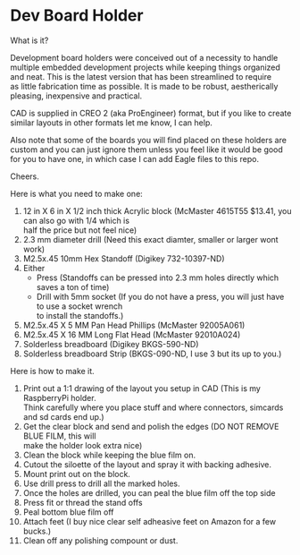 # Dev Board Holder

What is it?

Development board holders were conceived out of a necessity to handle <br>
multiple embedded development projects while keeping things organized <br>
and neat.  This is the latest version that has been streamlined to require <br>
as little fabrication time as possible.  It is made to be robust, aestherically <br>
pleasing, inexpensive and practical. <br>

CAD is supplied in CREO 2 (aka ProEngineer) format, but if you like to create <br>
similar layouts in other formats let me know, I can help. <br>

Also note that some of the boards you will find placed on these holders are <br>
custom and you can just ignore them unless you feel like it would be good <br>
for you to have one, in which case I can add Eagle files to this repo. <br>

Cheers.

Here is what you need to make one:

1.  12 in X 6 in X 1/2 inch thick Acrylic block (McMaster 4615T55 $13.41, you can also go with 1/4 which is<br>
    half the price but not feel nice)  
2.  2.3 mm diameter drill (Need this exact diamter, smaller or larger wont work)
3.  M2.5x.45 10mm Hex Standoff (Digikey 732-10397-ND) 
4.  Either
    * Press (Standoffs can be pressed into 2.3 mm holes directly which saves a ton of time)
    * Drill with 5mm socket (If you do not have a press, you will just have to use a socket wrench<br>
    to install the standoffs.)
5.  M2.5x.45 X 5 MM Pan Head Phillips (McMaster 92005A061)
6.  M2.5x.45 X 16 MM Long Flat Head (McMaster 92010A024)
7.  Solderless breadboard (Digikey BKGS-590-ND)
8.  Solderless breadboard Strip (BKGS-090-ND, I use 3 but its up to you.)

Here is how to make it.

1. Print out a 1:1 drawing of the layout you setup in CAD (This is my RaspberryPi holder. <br>
Think carefully where you place stuff and where connectors, simcards and sd cards end up.)
2. Get the clear block and send and polish the edges (DO NOT REMOVE BLUE FILM, this will <br>
make the holder look extra nice)
3. Clean the block while keeping the blue film on.
4. Cutout the siloette of the layout and spray it with backing adhesive.
5. Mount print out on the block.
6. Use drill press to drill all the marked holes.
7. Once the holes are drilled, you can peal the blue film off the top side
8. Press fit or thread the stand offs
9. Peal bottom blue film off
9. Attach feet (I buy nice clear self adheasive feet on Amazon for a few bucks.)
10. Clean off any polishing compount or dust.